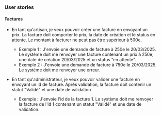 ### User stories


#### Factures

- En tant qu'artisan, je veux pouvoir créer une facture en envoyant un prix.
La facture doit comporter le prix, la date de création et le status en attente.
Le montant à facturer ne peut pas être supérieur à 500e. 

  - Exemple 1 : J'envoie une demande de facture à 250e le 20/03/2025. Le système doit me renvoyer 
  une facture contenant un prix à 250e, une date de création 20/03/2025 et un status "en attente".
  - Exemple 2 : J'envoie une demande de facture à 750e le 20/03/2025. Le système doit me renvoyer une erreur.

- En tant qu'administrateur, je veux pouvoir valider une facture en envoyant un id de facture. 
Après validation, la facture doit contenir un statut "Validé" et une date de validation

  - Exemple : J'envoie l'id de la facture 1. Le système doit me renvoyer la facture de l'id 1 contenant un statut "Validé" et une date de validation.